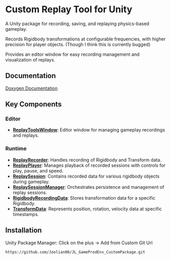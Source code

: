 # Custom Replay Tool for Unity
A Unity package for recording, saving, and replaying physics-based gameplay.

Records Rigidbody transformations at configurable frequencies, with higher precision for player objects. (Though I think this is currently bugged)

Provides an editor window for easy recording management and visualization of replays.


## Documentation

[Doxygen Documentation](./docs/html/index.html)

## Key Components

### Editor
- **[ReplayToolsWindow](./docs/html/class_j_l___game_prod_env___custom_package_1_1_editor_1_1_replay_tools_window.html)**: Editor window for managing gameplay recordings and replays.

### Runtime
- **[ReplayRecorder](./docs/html/class_j_l___game_prod_env___custom_package_1_1_runtime_1_1_replay_recorder.html)**: Handles recording of Rigidbody and Transform data.
- **[ReplayPlayer](./docs/html/class_j_l___game_prod_env___custom_package_1_1_runtime_1_1_replay_player.html)**: Manages playback of recorded sessions with controls for play, pause, and speed.
- **[ReplaySession](./docs/html/class_j_l___game_prod_env___custom_package_1_1_runtime_1_1_replay_session.html)**: Contains recorded data for various rigidbody objects during gameplay.
- **[ReplaySessionManager](./docs/html/class_j_l___game_prod_env___custom_package_1_1_runtime_1_1_replay_session_manager.html)**: Orchestrates persistence and management of replay sessions.
- **[RigidbodyRecordingData](./docs/html/class_j_l___game_prod_env___custom_package_1_1_runtime_1_1_rigidbody_recording_data.html)**: Stores transformation data for a specific Rigidbody.
- **[TransformData](./docs/html/class_j_l___game_prod_env___custom_package_1_1_runtime_1_1_transform_data.html)**: Represents position, rotation, velocity data at specific timestamps.

## Installation
Unity Package Manager: Click on the plus → Add from Custom Git Url

```
https://github.com/Joolian00/JL_GameProdEnv_CustomPackage.git
```
    
